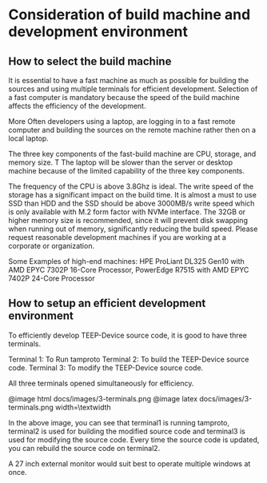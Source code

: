 # Consideration of build machine and development environment

## How to select the build machine

It is essential to have a fast machine as much as possible for building the sources and using multiple terminals for efficient development.
Selection of a fast computer is mandatory because the speed of the build machine affects the efficiency of the development.

More Often developers using a laptop, are logging in to a fast remote computer and building the sources on the remote machine rather then on a local laptop.

The three key components of the fast-build machine are CPU, storage, and memory size. T
The laptop will be slower than the server or desktop machine because of the limited capability of the three key components.

The frequency of the CPU is above 3.8Ghz is ideal. The write speed of the storage has a significant impact on the build time. It is almost a must to use SSD than HDD and the SSD should be above 3000MB/s write speed which is only available with M.2 form factor with NVMe interface. The 32GB or higher memory size is recommended, since it will prevent disk swapping when running out of memory, significantly reducing the build speed. Please request reasonable development machines if you are working at a corporate or organization.

Some Examples of high-end machines: HPE ProLiant DL325 Gen10 with AMD EPYC 7302P 16-Core Processor, PowerEdge R7515 with AMD EPYC 7402P 24-Core Processor

## How to setup an efficient development environment

To efficiently develop TEEP-Device source code, it is good to have three terminals.

Terminal 1: To Run tamproto
Terminal 2: To build the TEEP-Device source code.
Terminal 3: To modify the TEEP-Device source code.

All three terminals opened simultaneously for efficiency.

@image html docs/images/3-terminals.png
@image latex docs/images/3-terminals.png width=\textwidth

In the above image, you can see that terminal1 is running tamproto, terminal2 is used for building the modified source code and terminal3 is used for modifying the source code.
Every time the source code is updated, you can rebuild the source code on terminal2.

A 27 inch external monitor would suit best to operate multiple windows at once.

